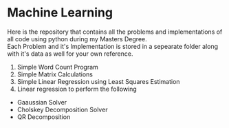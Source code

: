 # Machine Learning
Here is the repository that contains all the problems and implementations of all code using python during my Masters Degree.\
Each Problem and it's Implementation is stored in a sepearate folder along with it's data as well for your own reference.

1. Simple Word Count Program
2. Simple Matrix Calculations
3. Simple Linear Regression using Least Squares Estimation
4. Linear regression  to perform the following
* Gaaussian Solver
* Cholskey Decomposition Solver 
* QR Decomposition 
